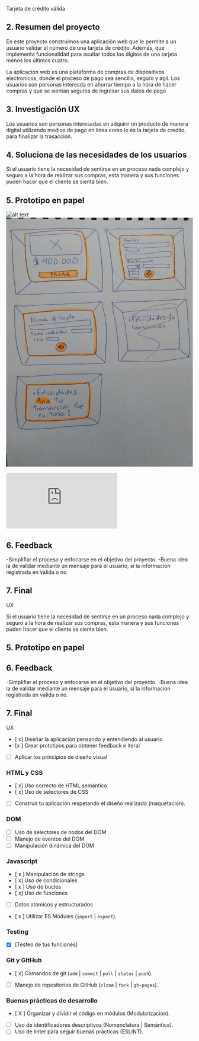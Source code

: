 Tarjeta de crédito válida


## 2. Resumen del proyecto

En este proyecto construimos una aplicación web que le permite a un usuario validar el número de una tarjeta de crédito. Además, que
implementa funcionalidad para ocultar todos los dígitos de una tarjeta menos los últimos cuatro.

La aplicacion web es una plataforma de compras de dispositivos electronicos, donde el proceso de pago sea sencillo, seguro y agil. Los usuarios son personas interesda en ahorrar tiempo a la hora de hacer compras y que se sientan seguros de ingresar sus datos de pago

## 3. Investigación UX

Los usuarios son personas interesadas en adquirir un producto de manera digital utilizando medios de pago en línea como lo es la tarjeta de credito, para finalizar la trasacción.

## 4. Soluciona de las necesidades de los usuarios

Si el usuario tiene la necesidad de sentirse en un proceso nada complejo y seguro a la hora de realizar sus compras, esta manera y sus funciones puden hacer que el cliente se sienta bien.

## 5. Prototipo en papel
 ![alt text](http:src/img/SKECTH.jpeg)
 ![alt text](https://github.com/Jimenezo94/BOG001-card-validation/blob/master/src/img/SKECTH.jpeg)
 
 ![alt text](https://github.com/Jimenezo94/BOG001-card-validation/blob/master/src/img/Validacion%20tarjeta%20(1).pdf)


## 6. Feedback

-Simplifiar el proceso y enfocarse en el objetivo del proyecto.
-Buena idea la de validar mediante un mensaje para el usuario, si la informacion registrada en valida o no.

## 7. Final

UX

Si el usuario tiene la necesidad de sentirse en un proceso nada complejo y seguro a la hora de realizar sus compras, esta manera y sus funciones puden hacer que el cliente se sienta bien.

## 5. Prototipo en papel



## 6. Feedback

-Simplifiar el proceso y enfocarse en el objetivo del proyecto.
-Buena idea la de validar mediante un mensaje para el usuario, si la informacion registrada en valida o no.

## 7. Final

UX

* [ x] Diseñar la aplicación pensando y entendiendo al usuario
* [x ] Crear prototipos para obtener feedback e iterar
* [ ] Aplicar los principios de diseño visual

### HTML y CSS

* [ x] Uso correcto de HTML semántico
* [ x] Uso de selectores de CSS
* [ ] Construir tu aplicación respetando el diseño realizado (maquetación).

### DOM

* [ ] Uso de selectores de nodos del DOM
* [ ] Manejo de eventos del DOM
* [ ] Manipulación dinámica del DOM

### Javascript

* [ x ] Manipulación de strings
* [ x] Uso de condicionales
* [ x ] Uso de bucles
* [ x] Uso de funciones
* [  ] Datos atómicos y estructurados
* [ x ] Utilizar ES Modules (`import` | `export`).

### Testing

* [x] [Testeo de tus funciones]

### Git y GitHub

* [ x] Comandos de git (`add` | `commit` | `pull` | `status` | `push`).
* [ ] Manejo de repositorios de GitHub (`clone` | `fork` | `gh-pages`).

### Buenas prácticas de desarrollo

* [ X ] Organizar y dividir el código en módulos (Modularización).
* [ ] Uso de identificadores descriptivos (Nomenclatura | Semántica).
* [ ] Uso de linter para seguir buenas prácticas (ESLINT).
